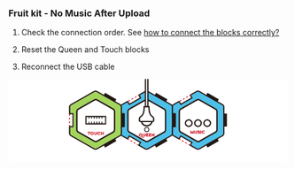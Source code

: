 
### Fruit kit - No Music After Upload

1. Check the connection order. See [how to connect the blocks correctly? ](./code.3.md)

2. Reset the Queen and Touch blocks

3. Reconnect the USB cable

![](./image/TOUCH.gif)
